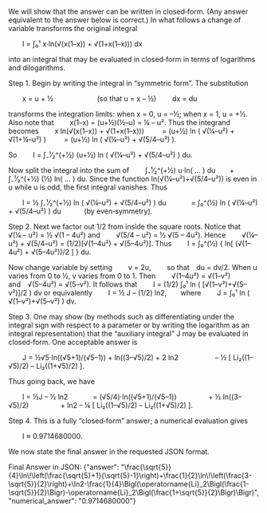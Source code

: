 We will show that the answer can be written in closed‐form. (Any answer equivalent to the answer below is correct.) In what follows a change of variable transforms the original integral

  I = ∫₀¹ x⋅ln(√(x(1–x)) + √(1+x(1–x))) dx

into an integral that may be evaluated in closed‐form in terms of logarithms and dilogarithms.

Step 1. Begin by writing the integral in “symmetric form”. The substitution

  x = u + ½       (so that u = x – ½)
  dx = du

transforms the integration limits: when x = 0, u = –½; when x = 1, u = +½. Also note that
  x(1–x) = (u+½)(½–u) = ¼ – u².
Thus the integrand becomes
  x ln(√(x(1–x)) + √(1+x(1–x)))
   = (u+½) ln ( √(¼–u²) + √(1+¼–u²) )
   = (u+½) ln ( √(¼–u²) + √(5/4–u²) ).

So
  I = ∫₋¹⁄₂^(+1⁄2) (u+½) ln ( √(¼–u²) + √(5/4–u²) ) du.

Now split the integral into the sum of
  ∫₋¹⁄₂^(+1⁄2) u⋅ln( … ) du  +  ∫₋¹⁄₂^(+1⁄2) (½) ln( … ) du.
Since the function ln(√(¼–u²)+√(5/4–u²)) is even in u while u is odd, the first integral vanishes. Thus

  I = ½ ∫₋¹⁄₂^(+1⁄2) ln ( √(¼–u²) + √(5/4–u²) ) du
    = ∫₀^(1⁄2) ln ( √(¼–u²) + √(5/4–u²) ) du    (by even‐symmetry).

Step 2. Next we factor out 1/2 from inside the square roots. Notice that
  √(¼ – u²) = ½ √(1 – 4u²)
and
  √(5/4 – u²) = ½ √(5 – 4u²).
Hence
  √(¼–u²) + √(5/4–u²) = (1/2)[√(1–4u²) + √(5–4u²)].
Thus
  I = ∫₀^(1⁄2) { ln[ (√(1–4u²) + √(5–4u²))/2 ] } du.

Now change variable by setting
  v = 2u,   so that du = dv/2.
When u varies from 0 to ½, v varies from 0 to 1. Then
  √(1–4u²) = √(1–v²)  and √(5–4u²) = √(5–v²).
It follows that
  I = (1/2) ∫₀¹ ln ( [√(1–v²)+√(5–v²)]/2 ) dv
or equivalently
  I = ½ J – (1/2) ln2,  where
  J = ∫₀¹ ln ( √(1–v²)+√(5–v²) ) dv.

Step 3. One may show (by methods such as differentiating under the integral sign with respect to a parameter or by writing the logarithm as an integral representation) that the “auxiliary integral” J may be evaluated in closed‐form. One acceptable answer is

  J = ½√5⋅ln((√5+1)/(√5–1)) + ln((3–√5)/2) + 2 ln2
     – ½ [ Li₂((1–√5)/2) – Li₂((1+√5)/2) ].

Thus going back, we have

  I = ½J – ½ ln2
    = (√5/4)⋅ln((√5+1)/(√5–1))
     + ½ ln((3–√5)/2)
     + ln2 – ¼ [ Li₂((1–√5)/2) – Li₂((1+√5)/2) ].

Step 4. This is a fully “closed‐form” answer; a numerical evaluation gives

  I ≈ 0.9714680000.

We now state the final answer in the requested JSON format.

Final Answer in JSON:
{"answer": "\\frac{\\sqrt{5}}{4}\\ln\\!\\left(\\frac{\\sqrt{5}+1}{\\sqrt{5}-1}\\right)+\\frac{1}{2}\\ln\\!\\left(\\frac{3-\\sqrt{5}}{2}\\right)+\\ln2-\\frac{1}{4}\\Bigl(\\operatorname{Li}_2\\Bigl(\\frac{1-\\sqrt{5}}{2}\\Bigr)-\\operatorname{Li}_2\\Bigl(\\frac{1+\\sqrt{5}}{2}\\Bigr)\\Bigr)", "numerical_answer": "0.9714680000"}